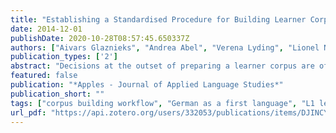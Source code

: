 ```yaml
---
title: "Establishing a Standardised Procedure for Building Learner Corpora"
date: 2014-12-01
publishDate: 2020-10-28T08:57:45.650337Z
authors: ["Aivars Glaznieks", "Andrea Abel", "Verena Lyding", "Lionel Nicolas", "Egon Stemle"]
publication_types: ['2']
abstract: "Decisions at the outset of preparing a learner corpus are of crucial importance for how the corpus can be built and how it can be analysed later on. This paper presents a generic workflow to build learner corpora while taking into account the needs of the users. The workflow results from an extensive collaboration between linguists that annotate and use the corpus and computer linguists that are responsible for providing technical support. The paper addresses the linguists' research needs as well as the availability and usability of language technology tools necessary to meet them. We demonstrate and illustrate the relevance of the workflow using results and examples from our L1 learner corpus of German (\"KoKo\")."
featured: false
publication: "*Apples - Journal of Applied Language Studies*"
publication_short: ""
tags: ["corpus building workflow", "German as a first language", "L1 learner corpus"]
url_pdf: "https://api.zotero.org/users/332053/publications/items/DJINCYPZ/file/view"
---
```


